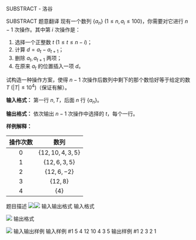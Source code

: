 



SUBSTRACT - 洛谷














SUBSTRACT
题意翻译
现有一个数列 $\{a_n\}\ (1 \le n,a_i \le 100)$，你需要对它进行 $n-1$ 次操作。其中第 $i$ 次操作是：

1. 选择一个正整数 $t\ (1 \le t \le n-i)$；
2. 计算 $d=a_t-a_{t+1}$；
3. 删除 $a_t,a_{t+1}$ 两项；
4. 在原来 $a_t$ 的位置插入一项 $d$。

试构造一种操作方案，使得 $n-1$ 次操作后数列中剩下的那个数恰好等于给定的数 $T\ (|T| \le 10^4)$（保证有解）。

**输入格式：** 第一行 $n,T$，后面 $n$ 行 $\{a_n\}$。

**输出格式：** 依次输出 $n-1$ 次操作中选择的 $t$，每个一行。

**样例解释：**

| 操作次数 | 数列 |
| :----------: | :----------: |
| $0$ | $\{12,10,4,3,5\}$ |
| $1$ | $\{12,6,3,5\}$ |
| $2$ | $\{12,6,-2\}$ |
| $3$ | $\{12,8\}$ |
| $4$ | $\{4\}$ |
题目描述
![](https://cdn.luogu.com.cn/upload/image_hosting/7iy6ncb0.png)![](https://cdn.luogu.com.cn/upload/image_hosting/4g4yijww.png)
输入输出格式
输入格式

![](https://cdn.luogu.com.cn/upload/image_hosting/kgtenidc.png)
输出格式

![](https://cdn.luogu.com.cn/upload/image_hosting/5gdc86t2.png)
输入输出样例
输入样例 #1
5 4
12
10
4
3
5
输出样例 #1
2
3
2
1






